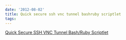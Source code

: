 ```yaml
---
date: '2012-08-02'
title: Quick secure ssh vnc tunnel bashruby scriptlet
tags: 
---
```

<a href="https://gist.github.com/3237365">Quick Secure SSH VNC Tunnel Bash/Ruby Scriptlet</a><br/>
